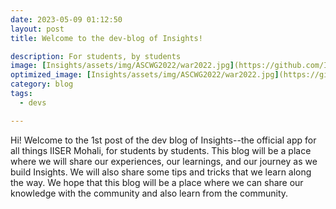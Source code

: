 ```yaml
---
date: 2023-05-09 01:12:50
layout: post
title: Welcome to the dev-blog of Insights!

description: For students, by students
image: [Insights/assets/img/ASCWG2022/war2022.jpg](https://github.com/IISERM/Insights/blob/main/assets/img/ASCWG2022/war2022.jpg)
optimized_image: [Insights/assets/img/ASCWG2022/war2022.jpg](https://github.com/IISERM/Insights/blob/main/assets/img/ASCWG2022/war2022.jpg)
category: blog
tags:
  - devs

---
```

Hi! Welcome to the 1st post of the dev blog of Insights--the official app for all things IISER Mohali, for students by students. This blog will be a place where we will share our experiences, our learnings, and our journey as we build Insights. We will also share some tips and tricks that we learn along the way. We hope that this blog will be a place where we can share our knowledge with the community and also learn from the community.
